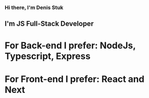 ### Hi there, I'm Denis Stuk

## I'm JS Full-Stack Developer
# For Back-end I prefer: NodeJs, Typescript, Express
# For Front-end I prefer: React and Next
